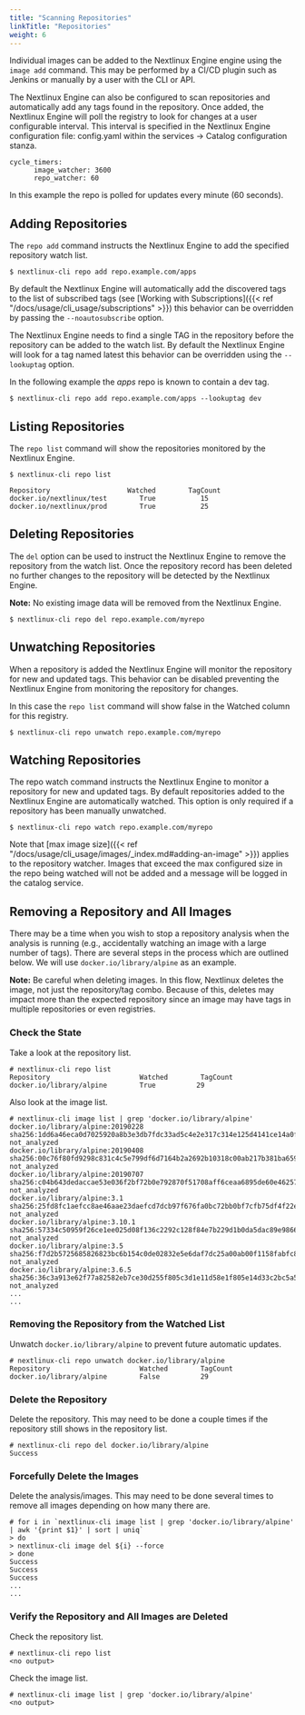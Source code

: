```yaml
---
title: "Scanning Repositories"
linkTitle: "Repositories"
weight: 6
---
```


Individual images can be added to the Nextlinux Engine engine using the `image add` command. This may be performed by a CI/CD plugin such as Jenkins or manually by a user with the CLI or API.


The Nextlinux Engine can also be configured to scan repositories and automatically add any tags found in the repository. Once added, the Nextlinux Engine will poll the registry to look for changes at a user configurable interval.
This interval is specified in the Nextlinux Engine configuration file: config.yaml within the services -> Catalog configuration stanza.

```
cycle_timers:
      image_watcher: 3600
      repo_watcher: 60
```

In this example the repo is polled for updates every minute (60 seconds).

## Adding Repositories

The `repo add` command instructs the Nextlinux Engine to add the specified repository watch list.

`$ nextlinux-cli repo add repo.example.com/apps`

By default the Nextlinux Engine will automatically add the discovered tags to the list of subscribed tags (see [Working with Subscriptions]({{< ref "/docs/usage/cli_usage/subscriptions" >}}) this behavior can be overridden by passing the `--noautosubscribe` option.

The Nextlinux Engine needs to find a single TAG in the repository before the repository can be added to the watch list. By default the Nextlinux Engine will look for a tag named latest this behavior can be overridden using the `--lookuptag` option.

In the following example the *apps* repo is known to contain a dev tag.

`$ nextlinux-cli repo add repo.example.com/apps --lookuptag dev`

## Listing Repositories

The `repo list` command will show the repositories monitored by the Nextlinux Engine.

```
$ nextlinux-cli repo list

Repository                   Watched        TagCount        
docker.io/nextlinux/test        True           15              
docker.io/nextlinux/prod        True           25    
```

## Deleting Repositories

The `del` option can be used to instruct the Nextlinux Engine to remove the repository from the watch list. Once the repository record has been deleted no further changes to the repository will be detected by the Nextlinux Engine.

**Note:** No existing image data will be removed from the Nextlinux Engine.

`$ nextlinux-cli repo del repo.example.com/myrepo`

## Unwatching Repositories

When a repository is added the Nextlinux Engine will monitor the repository for new and updated tags. This behavior can be disabled preventing the Nextlinux Engine from monitoring the repository for changes.

In this case the `repo list` command will show false in the Watched column for this registry.

`$ nextlinux-cli repo unwatch repo.example.com/myrepo`

## Watching Repositories

The repo watch command instructs the Nextlinux Engine to monitor a repository for new and updated tags. By default repositories added to the Nextlinux Engine are automatically watched. This option is only required if a repository has been manually unwatched.

`$ nextlinux-cli repo watch repo.example.com/myrepo`

Note that [max image size]({{< ref "/docs/usage/cli_usage/images/_index.md#adding-an-image" >}}) applies to the repository watcher. Images that exceed the max configured size in the repo being watched will not be added and a message will be logged in the catalog service. 

## Removing a Repository and All Images

There may be a time when you wish to stop a repository analysis when the analysis is running (e.g., accidentally watching an image with a large number of tags).  There are several steps in the process which are outlined below.  We will use `docker.io/library/alpine` as an example.

**Note:** Be careful when deleting images. In this flow, Nextlinux deletes the image, not just the repository/tag combo.  Because of this, deletes may impact more than the expected repository since an image may have tags in multiple repositories or even registries.

### Check the State

Take a look at the repository list.

```
# nextlinux-cli repo list
Repository                      Watched        TagCount       
docker.io/library/alpine        True          29
```

Also look at the image list.

```
# nextlinux-cli image list | grep 'docker.io/library/alpine'
docker.io/library/alpine:20190228              sha256:1dd6a46eca0d7025920a8b3e3db7fdc33ad5c4e2e317c314e125d4141ce14a0f        not_analyzed         
docker.io/library/alpine:20190408              sha256:00c76f80fd9298c831c4c5e799df6d7164b2a2692b10318c00ab217b381ba659        not_analyzed         
docker.io/library/alpine:20190707              sha256:c04b643dedaccae53e036f2bf72b0e792870f51708aff6ceaa6895de60e46257        not_analyzed         
docker.io/library/alpine:3.1                    sha256:25fd8fc1aefcc8ae46aae23daefcd7dcb97f676fa0bc72bb0bf7cfb75df4f22e        not_analyzed         
docker.io/library/alpine:3.10.1                sha256:57334c50959f26ce1ee025d08f136c2292c128f84e7b229d1b0da5dac89e9866        not_analyzed         
docker.io/library/alpine:3.5                    sha256:f7d2b5725685826823bc6b154c0de02832e5e6daf7dc25a00ab00f1158fabfc8        not_analyzed         
docker.io/library/alpine:3.6.5                  sha256:36c3a913e62f77a82582eb7ce30d255f805c3d1e11d58e1f805e14d33c2bc5a5        not_analyzed         
...
...
```

### Removing the Repository from the Watched List

Unwatch `docker.io/library/alpine` to prevent future automatic updates.

```
# nextlinux-cli repo unwatch docker.io/library/alpine
Repository                      Watched        TagCount       
docker.io/library/alpine        False          29
```

### Delete the Repository

Delete the repository.  This may need to be done a couple times if the repository still shows in the repository list.

```
# nextlinux-cli repo del docker.io/library/alpine
Success
```

### Forcefully Delete the Images

Delete the analysis/images.  This may need to be done several times to remove all images depending on how many there are.

```
# for i in `nextlinux-cli image list | grep 'docker.io/library/alpine' | awk '{print $1}' | sort | uniq`
> do
> nextlinux-cli image del ${i} --force
> done
Success
Success
Success
...
...
```

### Verify the Repository and All Images are Deleted

Check the repository list.

```
# nextlinux-cli repo list
<no output>
```

Check the image list.

```
# nextlinux-cli image list | grep 'docker.io/library/alpine'
<no output>
```
